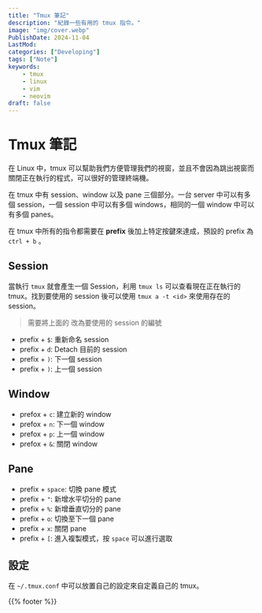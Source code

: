 ```yaml
---
title: "Tmux 筆記"
description: "紀錄一些有用的 tmux 指令。"
image: "img/cover.webp"
PublishDate: 2024-11-04
LastMod: 
categories: ["Developing"]
tags: ["Note"]
keywords:
    - tmux
    - linux
    - vim
    - neovim
draft: false
---
```


# Tmux 筆記

在 Linux 中，tmux 可以幫助我們方便管理我們的視窗，並且不會因為跳出視窗而關閉正在執行的程式，可以很好的管理終端機。

在 tmux 中有 session、window 以及 pane 三個部分。一台 server 中可以有多個 session，一個 session 中可以有多個 windows，相同的一個 window 中可以有多個 panes。

在 tmux 中所有的指令都需要在 **prefix** 後加上特定按鍵來達成，預設的 prefix 為 `ctrl + b` 。

## Session

當執行 `tmux` 就會產生一個 Session，利用 `tmux ls` 可以查看現在正在執行的 tmux。找到要使用的 session 後可以使用 `tmux a -t <id>` 來使用存在的 session。

> 需要將上面的 <id> 改為要使用的 session 的編號

- prefix + `$`: 重新命名 session
- prefix + `d`: Detach 目前的 session
- prefix + `)`: 下一個 session
- prefix + `)`: 上一個 session

## Window

- prefox + `c`: 建立新的 window
- prefox + `n`: 下一個 window
- prefox + `p`: 上一個 window
- prefox + `&`: 關閉 window

## Pane

- prefix + `space`: 切換 pane 模式
- prefix + `"`: 新增水平切分的 pane
- prefix + `%`: 新增垂直切分的 pane
- prefix + `o`: 切換至下一個 pane
- prefix + `x`: 關閉 pane
- prefix + `[`: 進入複製模式，按 `space` 可以進行選取

## 設定

在 `~/.tmux.conf` 中可以放置自己的設定來自定義自己的 tmux。

{{% footer %}}
